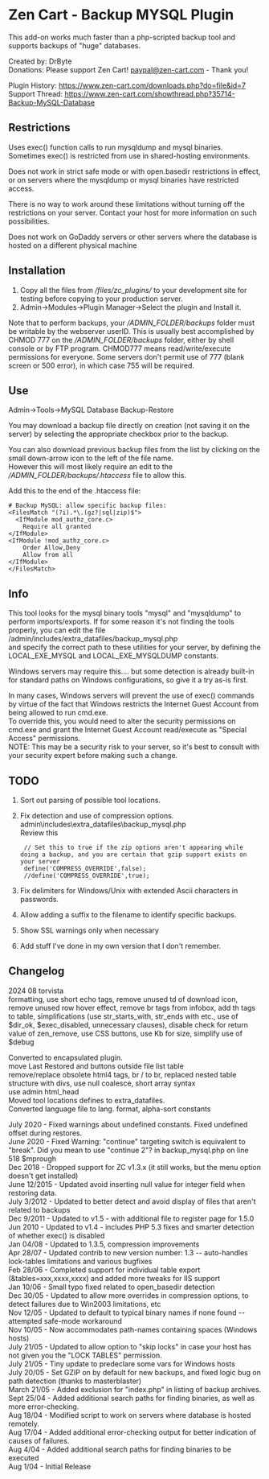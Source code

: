 # Zen Cart - Backup MYSQL Plugin
This add-on works much faster than a php-scripted backup tool and supports backups of "huge" databases.

Created by: DrByte  
Donations:  Please support Zen Cart!  paypal@zen-cart.com  - Thank you!

Plugin History: https://www.zen-cart.com/downloads.php?do=file&id=7  
Support Thread: https://www.zen-cart.com/showthread.php?35714-Backup-MySQL-Database

## Restrictions
Uses exec() function calls to run mysqldump and mysql binaries.  
Sometimes exec() is restricted from use in shared-hosting environments.

Does not work in strict safe mode or with open.basedir restrictions in effect, or on servers where the mysqldump or mysql binaries have restricted access.

There is no way to work around these limitations 
without turning off the restrictions on your server.  Contact your host 
for more information on such possibilities.

Does not work on GoDaddy servers or other servers where the database is hosted on a different physical machine

## Installation
1. Copy all the files from */files/zc_plugins/* to your development site for testing before copying to your production server.
2. Admin->Modules->Plugin Manager->Select the plugin and Install it.

Note that to perform backups, your */ADMIN_FOLDER/backups* folder must be 
writable by the webserver userID. This is usually best accomplished 
by CHMOD 777 on the */ADMIN_FOLDER/backups* folder, either by shell console 
or by FTP program. CHMOD777 means read/write/execute permissions for everyone.
Some servers don't permit use of 777 (blank screen or 500 error), in which case 755 will be required.

## Use
Admin->Tools->MySQL Database Backup-Restore

You may download a backup file directly on creation (not saving it on the server) by selecting the appropriate checkbox prior to the backup.

You can also download previous backup files from the list by clicking on the small down-arrow icon to the left of the file name.  
However this will most likely require an edit to the */ADMIN_FOLDER/backups/.htaccess* file to allow this.

Add this to the end of the .htaccess file:

	# Backup MySQL: allow specific backup files:
	<FilesMatch "(?i).*\.(gz?|sql|zip)$">
	  <IfModule mod_authz_core.c>
		Require all granted
	</IfModule>
	<IfModule !mod_authz_core.c>
		Order Allow,Deny
		Allow from all
	</IfModule>
	</FilesMatch>

## Info
This tool looks for the mysql binary tools "mysql" and "mysqldump" to
perform imports/exports.
If for some reason it's not finding the tools properly, you can edit the file  
/admin/includes/extra_datafiles/backup_mysql.php  
and specify the correct path to these utilities for your server, by defining the LOCAL_EXE_MYSQL and LOCAL_EXE_MYSQLDUMP constants.

Windows servers may require this.... but some detection is already built-in for standard paths on Windows configurations, so give it a try as-is first.

In many cases, Windows servers will prevent the use of exec() commands by virtue of the fact that Windows restricts the Internet Guest Account from being allowed to run cmd.exe.  
To override this, you would need to alter the security permissions on cmd.exe and grant the Internet Guest Account read/execute as "Special Access" permissions.  
NOTE: This may be a security risk to your server, so it's best to consult with your security expert before making such a change.

## TODO
1. Sort out parsing of possible tool locations.
1. Fix detection and use of compression options.
admin\includes\extra_datafiles\backup_mysql.php  
Review this  

		// Set this to true if the zip options aren't appearing while doing a backup, and you are certain that gzip support exists on your server  
		define('COMPRESS_OVERRIDE',false);  
		//define('COMPRESS_OVERRIDE',true);  
1. Fix delimiters for Windows/Unix with extended Ascii characters in passwords.
1. Allow adding a suffix to the filename to identify specific backups.
1. Show SSL warnings only when necessary
1. Add stuff I've done in my own version that I don't remember.

## Changelog
2024 08 torvista  
formatting, use short echo tags, remove unused td of download icon, remove unused row hover effect, remove br tags from infobox, add th tags to table, simplifications (use str_starts_with, str_ends with etc., use of $dir_ok, $exec_disabled, unnecessary clauses), disable check for return value of zen_remove, use CSS buttons, use Kb for size, simplify use of $debug

Converted to encapsulated plugin.  
move Last Restored and buttons outside file list table  
remove/replace obsolete html4 tags, br / to br, replaced nested table structure with divs, use null coalesce, short array syntax  
use admin html_head  
Moved tool locations defines to extra_datafiles.  
Converted language file to lang. format, alpha-sort constants

July 2020 - Fixed warnings about undefined constants. Fixed undefined offset during restores.  
June 2020 - Fixed Warning: "continue" targeting switch is equivalent to "break". Did you mean to use "continue 2"? in backup_mysql.php on line 518 $mprough  
Dec 2018 - Dropped support for ZC v1.3.x (it still works, but the menu option doesn't get installed)  
June 12/2015 - Updated avoid inserting null value for integer field when restoring data.  
July 3/2012 - Updated to better detect and avoid display of files that aren't related to backups  
Dec 9/2011 - Updated to v1.5 - with additional file to register page for 1.5.0  
Jun 2010 - Updated to v1.4 - includes PHP 5.3 fixes and smarter detection of whether exec() is disabled  
Jan 04/08 - Updated to 1.3.5, compression improvements  
Apr 28/07 - Updated contrib to new version number: 1.3 -- auto-handles lock-tables limitations and various bugfixes  
Feb 28/06 - Completed support for individual table export (&tables=xxx,xxxx,xxxx) and added more tweaks for IIS support  
Jan 10/06 - Small typo fixed related to open_basedir detection  
Dec 30/05 - Updated to allow more overrides in compression options, to detect failures due to Win2003 limitations, etc  
Nov 12/05 - Updated to default to typical binary names if none found -- attempted safe-mode workaround  
Nov 10/05 - Now accommodates path-names containing spaces (Windows hosts)  
July 21/05 - Updated to allow option to "skip locks" in case your host has not given you the "LOCK TABLES" permission.  
July 21/05 - Tiny update to predeclare some vars for Windows hosts  
July 20/05 - Set GZIP on by default for new backups, and fixed logic bug on path detection (thanks to masterblaster)  
March 21/05 - Added exclusion for "index.php" in listing of backup archives.  
Sept 25/04 - Added additional search paths for finding binaries, as well as more error-checking.  
Aug 18/04 - Modified script to work on servers where database is hosted remotely.  
Aug 17/04 - Added additional error-checking output for better indication of causes of failures.  
Aug 4/04 - Added additional search paths for finding binaries to be executed  
Aug 1/04 - Initial Release
